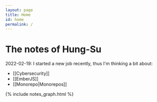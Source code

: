 ```yaml
---
layout: page
title: Home
id: home
permalink: /
---
```


# The notes of Hung-Su

2022-02-19: I started a new job recently, thus I'm thinking a bit about:
- [[Cybersecurity]]
- [[EmberJS]]
- [[Monorepo|Monorepos]]

{% include notes_graph.html %}
